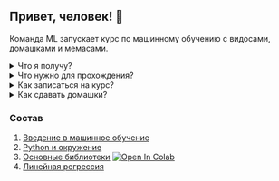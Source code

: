 ## Привет, человек! 🤖

Команда ML запускает курс по машинному обучению с видосами, домашками и мемаcами.

<details>
<summary>Что я получу?</summary>
<p>
  
* Курс проведёт от основ до решения реальной задачи и заложит базу для изучения более сложных тем.
* Из семинара "введение в машинное обучение" ты получшь обзор текущего состояния области машинного обучения, классификацию подходов и алгоритмов от классических до state-of-th-art.
* В ходе курса получишь минимальные навыки программирования на Python и представление о необходимом математическом аппарате.
* Опыт работы с базовыми библитеками, такими как numpy и matplotlib.
* Решишь задачу предсказания цен домов на реальных данных 🔥
* Получишь проверенный предодавателями дистрибутив в своём github <img width="20" src="https://image.flaticon.com/icons/svg/25/25231.svg">

</p>
</details>

<details>
<summary>Что нужно для прохождения?</summary>
<p> 
  
* Курс рассчитан на обычного разработчика, которому интересно погрузиться в Data Science и машинное обучение.
* Курс состоит из четырёх семинаров продолжительностью примерно в полтора-два часа каждый.
* Для успешного прохождения курса нужно выполнить домашние задания, где вам нужно будет самостоятельно реализовать часть алгоритмов. 
* Домашние задания можно выполнять где угодно, не обязательно устанавливать окружение, достаточно просто дописать код в заранее подготовленных ноутбуках в Google Colab, запустить которые можно просто тыкнув на кнопку [![Open In Colab](https://colab.research.google.com/assets/colab-badge.svg)](https://colab.research.google.com/github/mts-machines-learn/ml-course-dec2019/blob/dev/3.%20%D0%9E%D1%81%D0%BD%D0%BE%D0%B2%D0%BD%D1%8B%D0%B5%20%D0%B1%D0%B8%D0%B1%D0%BB%D0%B8%D0%BE%D1%82%D0%B5%D0%BA%D0%B8/Lesson_3.ipynb)

</p>
</details>

<details>
<summary>Как записаться на курс?</summary>
<p>
  
* coming soon

</p>
</details>

<details>
<summary>Как сдавать домашки?</summary>
<p> 

Для выполнения и сдачи домашек достаточно google colab, который позволяет выполнять код онлайн в облаке, и github для ревью преподавателями. Чтобы успешно пройти курс и получить отревьювенный репозиторий нужно выполнить следующие шаги:

1. Форкнуть этот репозиторий себе кнопкой <img height="40" src="https://upload.wikimedia.org/wikipedia/commons/3/38/GitHub_Fork_Button.png"> на самом верху страницы. 
2. Открыть ноутбук занятия в составе курса на этой странице или предпросмотра самого ноутбука в этом репозитории, например [Основные библиотеки](./3.%20%D0%9E%D1%81%D0%BD%D0%BE%D0%B2%D0%BD%D1%8B%D0%B5%20%D0%B1%D0%B8%D0%B1%D0%BB%D0%B8%D0%BE%D1%82%D0%B5%D0%BA%D0%B8/Lesson_3.ipynb)
3. Есть несколько способов открыть ноутбук для работы:
  * Самый простой способ выполнить и сохранить доработанный ноутбук себе в репозиторий - использовать [расширение для chrome](https://chrome.google.com/webstore/detail/open-in-colab/iogfkhleblhcpcekbiedikdehleodpjo), которое откроет в `colab` ноутбук именно из вашего репозитория и его можно будет сохранить в прямо ваш репозиторий одной кнопкой. 
  * Если вы откроете ноутбук кнопкой [![Open In Colab](https://colab.research.google.com/assets/colab-badge.svg)], то изменённый ноутбук можно будет залить в ваш репозиторий только сохранив из `colab` как файл.
  * Если вы хотите выполнить код на своей машине, клонируйте репозиторий и устанавливайте окружение, как рассказывается на семинаре "Python и окружение".
4. Выполняете ноутбук, пишите код в ячейках.
5. Закоммитьте ноутбук в ваш репозиторий. 
  * Если ноутбук открыт расширением то сохраняете `File->Save a copy in Github...`,  будет предложен сразу ваш репозиторий и нужно только нажать `ok`. 
  * Если вы открывали ноутбук кнопкой [![Open In Colab](https://colab.research.google.com/assets/colab-badge.svg)], то нужно сохранить файл `File->Download .ipynb`. Сохранённый файл закоммитить в репозиторий через интерфейс github `Upload file` или через командную строку.
  * Если вы запускали ноутбук локально _like a profi_, файл нужно закоммитить в репозиторий через интерфейс github `Upload file` или через командную строку.
6. 
</p>
</details>

### Состав

1. [Введение в машинное обучение](https://docs.google.com/presentation/d/1YWKiDTNDOX4lxNjyxqV1brSXZOzV-LqRiSsqxCZeRfE/edit?usp=sharing)
2. [Python и окружение](https://github.com/mts-machines-learn/ml-course-dec2019)
3. [Основные библиотеки](./3.%20%D0%9E%D1%81%D0%BD%D0%BE%D0%B2%D0%BD%D1%8B%D0%B5%20%D0%B1%D0%B8%D0%B1%D0%BB%D0%B8%D0%BE%D1%82%D0%B5%D0%BA%D0%B8/Lesson_3.ipynb) [![Open In Colab](https://colab.research.google.com/assets/colab-badge.svg)](https://colab.research.google.com/github/mts-machines-learn/ml-course-dec2019/blob/dev/3.%20%D0%9E%D1%81%D0%BD%D0%BE%D0%B2%D0%BD%D1%8B%D0%B5%20%D0%B1%D0%B8%D0%B1%D0%BB%D0%B8%D0%BE%D1%82%D0%B5%D0%BA%D0%B8/Lesson_3.ipynb)
4. [Линейная регрессия](https://github.com/mts-machines-learn/ml-course-dec2019)
